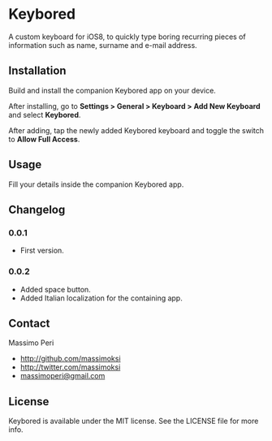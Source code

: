 # Keybored

A custom keyboard for iOS8, to quickly type boring recurring pieces of information such as name, surname and e-mail address.

## Installation

Build and install the companion Keybored app on your device.

After installing, go to **Settings > General > Keyboard > Add New Keyboard** and select **Keybored**.

After adding, tap the newly added Keybored keyboard and toggle the switch to **Allow Full Access**.

## Usage

Fill your details inside the companion Keybored app.

## Changelog

### 0.0.1
- First version.

### 0.0.2
- Added space button.
- Added Italian localization for the containing app.

## Contact

Massimo Peri

- http://github.com/massimoksi
- http://twitter.com/massimoksi
- massimoperi@gmail.com

## License

Keybored is available under the MIT license. See the LICENSE file for more info.
